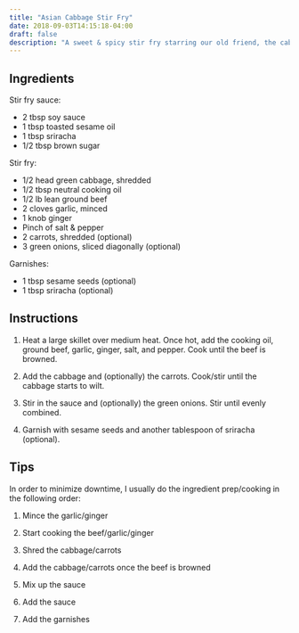 ```yaml
---
title: "Asian Cabbage Stir Fry"
date: 2018-09-03T14:15:18-04:00
draft: false
description: "A sweet & spicy stir fry starring our old friend, the cabbage."
---
```


## Ingredients

Stir fry sauce:

* 2 tbsp soy sauce
* 1 tbsp toasted sesame oil
* 1 tbsp sriracha
* 1/2 tbsp brown sugar

Stir fry:

* 1/2 head green cabbage, shredded
* 1/2 tbsp neutral cooking oil
* 1/2 lb lean ground beef
* 2 cloves garlic, minced
* 1 knob ginger
* Pinch of salt & pepper
* 2 carrots, shredded (optional)
* 3 green onions, sliced diagonally (optional)

Garnishes:

* 1 tbsp sesame seeds (optional)
* 1 tbsp sriracha (optional)

## Instructions

1. Heat a large skillet over medium heat.
Once hot, add the cooking oil, ground beef, garlic, ginger, salt, and pepper.
Cook until the beef is browned.

2. Add the cabbage and (optionally) the carrots. 
Cook/stir until the cabbage starts to wilt.

3. Stir in the sauce and (optionally) the green onions.
Stir until evenly combined.

4. Garnish with sesame seeds and another tablespoon of sriracha (optional).

## Tips

In order to minimize downtime, I usually do the ingredient prep/cooking in the following order:

1. Mince the garlic/ginger

2. Start cooking the beef/garlic/ginger

3. Shred the cabbage/carrots

4. Add the cabbage/carrots once the beef is browned

5. Mix up the sauce

6. Add the sauce

7. Add the garnishes

